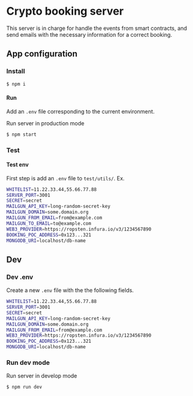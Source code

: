 # Crypto booking server
This server is in charge for handle the events from smart contracts, and send
emails with the necessary information for a correct booking.

## App configuration
### Install
```bash
$ npm i
```
#### Run
Add an `.env` file corresponding to the current environment.

Run server in production mode
```bash
$ npm start
```

### Test
#### Test env
First step is add an `.env` file to `test/utils/`. Ex.

```bash
WHITELIST=11.22.33.44,55.66.77.88       
SERVER_PORT=3001
SECRET=secret
MAILGUN_API_KEY=long-random-secret-key
MAILGUN_DOMAIN=some.domain.org
MAILGUN_FROM_EMAIL=from@example.com
MAILGUN_TO_EMAIL=to@example.com
WEB3_PROVIDER=https://ropsten.infura.io/v3/1234567890
BOOKING_POC_ADDRESS=0x123...321
MONGODB_URI=localhost/db-name
```

## Dev
### Dev .env
Create a new `.env` file with the the following fields.

```bash
WHITELIST=11.22.33.44,55.66.77.88       
SERVER_PORT=3001
SECRET=secret
MAILGUN_API_KEY=long-random-secret-key
MAILGUN_DOMAIN=some.domain.org
MAILGUN_FROM_EMAIL=from@example.com
WEB3_PROVIDER=https://ropsten.infura.io/v3/1234567890
BOOKING_POC_ADDRESS=0x123...321
MONGODB_URI=localhost/db-name
```

### Run dev mode
Run server in develop mode
```bash
$ npm run dev
```
